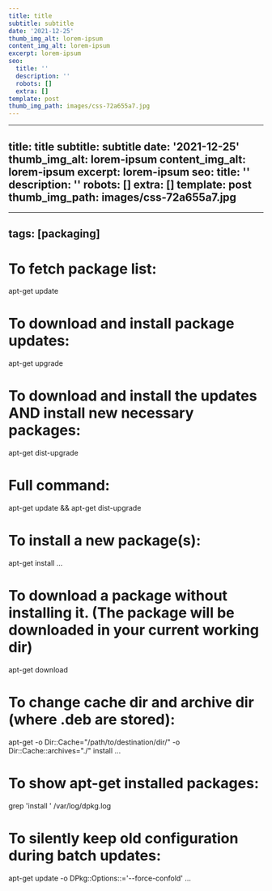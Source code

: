 ```yaml
---
title: title
subtitle: subtitle
date: '2021-12-25'
thumb_img_alt: lorem-ipsum
content_img_alt: lorem-ipsum
excerpt: lorem-ipsum
seo:
  title: ''
  description: ''
  robots: []
  extra: []
template: post
thumb_img_path: images/css-72a655a7.jpg
---
```

---
title: title
subtitle: subtitle
date: '2021-12-25'
thumb_img_alt: lorem-ipsum
content_img_alt: lorem-ipsum
excerpt: lorem-ipsum
seo:
  title: ''
  description: ''
  robots: []
  extra: []
template: post
thumb_img_path: images/css-72a655a7.jpg
---
---
tags: [packaging]
---

# To fetch package list:

apt-get update

# To download and install package updates:

apt-get upgrade

# To download and install the updates AND install new necessary packages:

apt-get dist-upgrade

# Full command:

apt-get update && apt-get dist-upgrade

# To install a new package(s):

apt-get install <package>...

# To download a package without installing it. (The package will be downloaded in your current working dir)

apt-get download <package>

# To change cache dir and archive dir (where .deb are stored):

apt-get -o Dir::Cache="/path/to/destination/dir/" -o Dir::Cache::archives="./" install ...

# To show apt-get installed packages:

grep 'install ' /var/log/dpkg.log

# To silently keep old configuration during batch updates:

apt-get update -o DPkg::Options::='--force-confold' ...
